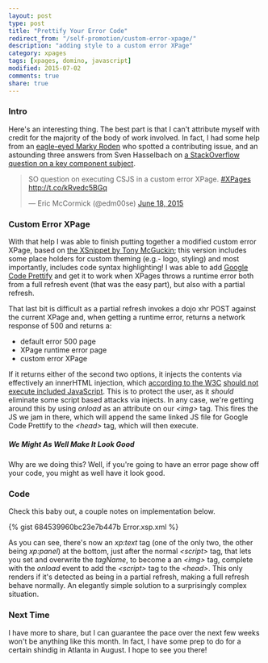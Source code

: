 ```yaml
---
layout: post
type: post
title: "Prettify Your Error Code"
redirect_from: "/self-promotion/custom-error-xpage/"
description: "adding style to a custom error XPage"
category: xpages
tags: [xpages, domino, javascript]
modified: 2015-07-02
comments: true
share: true
---
```


### Intro
Here's an interesting thing. The best part is that I can't attribute myself with credit for the majority of the body of work involved. In fact, I had some help from an [eagle-eyed Marky Roden](//stackoverflow.com/a/30925635/1720082) who spotted a contributing issue, and an astounding three answers from Sven Hasselbach on [a StackOverflow question on a key component subject](//stackoverflow.com/questions/30925066/custom-error-xpage-ability-for-browser-to-load-and-execute-js-script-link-or-bl/).

<blockquote class="twitter-tweet" lang="en"><p lang="en" dir="ltr">SO question on executing CSJS in a custom error XPage.&#10;&#10;<a href="https://twitter.com/hashtag/XPages?src=hash">#XPages</a>&#10;&#10;<a href="http://t.co/kRvedc5BGq">http://t.co/kRvedc5BGq</a></p>&mdash; Eric McCormick (@edm00se) <a href="https://twitter.com/edm00se/status/611629455069425664">June 18, 2015</a></blockquote>
<script async src="//platform.twitter.com/widgets.js" charset="utf-8"></script>

### Custom Error XPage
With that help I was able to finish putting together a modified custom error XPage, based on [the XSnippet by Tony McGuckin](//openntf.org/XSnippets.nsf/snippet.xsp?id=custom-error-page-cw-cause-and-stacktrace-information); this version includes some place holders for custom theming (e.g.- logo, styling) and most importantly, includes code syntax highlighting! I was able to add [Google Code Prettify](//github.com/google/code-prettify) and get it to work when XPages throws a runtime error both from a full refresh event (that was the easy part), but also with a partial refresh.

That last bit is difficult as a partial refresh invokes a dojo xhr POST against the current XPage and, when getting a runtime error, returns a network response of 500 and returns a:

* default error 500 page
* XPage runtime error page
* custom error XPage

If it returns either of the second two options, it injects the contents via effectively an innerHTML injection, which [according to the W3C](//www.w3.org/TR/2008/WD-html5-20080610/dom.html#innerhtml0) [should not execute included JavaScript](//developer.mozilla.org/en-US/docs/Web/API/Element/innerHTML#Security_considerations). This is to protect the user, as it _should_ eliminate some script based attacks via injects. In any case, we're getting around this by using _onload_ as an attribute on our _&lt;img&gt;_ tag. This fires the JS we jam in there, which will append the same linked JS file for Google Code Prettify to the _&lt;head&gt;_ tag, which will then execute.

##### We Might As Well Make It Look Good
Why are we doing this? Well, if you're going to have an error page show off your code, you might as well have it look good.

### Code
Check this baby out, a couple notes on implementation below.

{% gist 684539960bc23e7b447b Error.xsp.xml %}<br />

As you can see, there's now an _xp:text_ tag (one of the only two, the other being _xp:panel_) at the bottom, just after the normal _&lt;script&gt;_ tag, that lets you set and overwrite the _tagName_, to become a an _&lt;img&gt;_ tag, complete with the _onload_ event to add the _&lt;script&gt;_ tag to the _&lt;head&gt;_. This only renders if it's detected as being in a partial refresh, making a full refresh behave normally. An elegantly simple solution to a surprisingly complex situation.

### Next Time
I have more to share, but I can guarantee the pace over the next few weeks won't be anything like this month. In fact, I have some prep to do for <span data-toggle="tooltip" title="MWLUG 2015!">a certain shindig in Atlanta in August</span>. I hope to see you there!